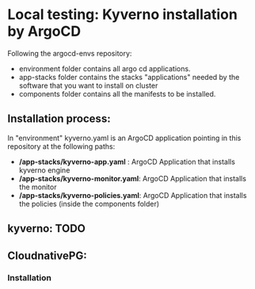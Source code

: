 # Local testing: Kyverno installation by ArgoCD

Following the argocd-envs repository:
- environment folder contains all argo cd applications.
- app-stacks folder contains the stacks "applications" needed by the software that you want to install on cluster
- components folder contains all the manifests to be installed.

## Installation process:

In "environment" kyverno.yaml is an ArgoCD application pointing in this repository at the following paths:

- **/app-stacks/kyverno-app.yaml** : ArgoCD Application that installs kyverno engine
- **/app-stacks/kyverno-monitor.yaml**: ArgoCD Application that installs the monitor
- **/app-stacks/kyverno-policies.yaml**: ArgoCD Application that installs the policies (inside the components folder)

## kyverno: TODO

## CloudnativePG:
### Installation
